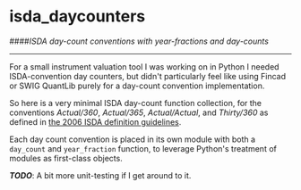 # isda_daycounters
####_ISDA day-count conventions with year-fractions and day-counts_

---

For a small instrument valuation tool I was working on in Python I needed ISDA-convention day counters, but didn't particularly feel like using Fincad or SWIG QuantLib purely for a day-count convention implementation. 

So here is a very minimal ISDA day-count function collection, for the conventions _Actual/360_, _Actual/365_, _Actual/Actual_, and _Thirty/360_ as defined in [the 2006 ISDA definition guidelines](http://www.hsbcnet.com/gbm/attachments/standalone/2006-isda-definitions.pdf). 

Each day count convention is placed in its own module with both a `day_count` and `year_fraction` function, to leverage Python's treatment of modules as first-class objects. 

___TODO___: A bit more unit-testing if I get around to it. 


